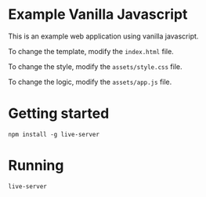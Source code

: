 # Example Vanilla Javascript

This is an example web application using vanilla javascript. 

To change the template, modify the `index.html` file.

To change the style, modify the `assets/style.css` file.

To change the logic, modify the `assets/app.js` file.

# Getting started

```
npm install -g live-server
```

# Running

```
live-server
```
